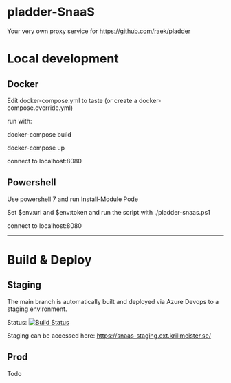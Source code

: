 # pladder-SnaaS

Your very own proxy service for https://github.com/raek/pladder


# Local development

## Docker

Edit docker-compose.yml to taste (or create a docker-compose.override.yml)

run with:

docker-compose build

docker-compose up

connect to localhost:8080

## Powershell

Use powershell 7 and run Install-Module Pode

Set $env:uri and $env:token and run the script with ./pladder-snaas.ps1

connect to localhost:8080


----------------------------

# Build & Deploy

## Staging

The main branch is automatically built and deployed via Azure Devops to a staging environment.

Status:
[![Build Status](https://dev.azure.com/krillmeister/pladder-SnaaS/_apis/build/status/DasKrillmeister.pladder-SnaaS?branchName=main)](https://dev.azure.com/krillmeister/pladder-SnaaS/_build/latest?definitionId=1&branchName=main)

Staging can be accessed here:
https://snaas-staging.ext.krillmeister.se/


## Prod

Todo